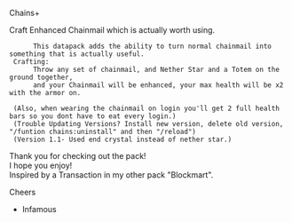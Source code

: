 Chains+
     
   Craft Enhanced Chainmail which is actually worth using.
     
          This datapack adds the ability to turn normal chainmail into something that is actually useful.
     Crafting:
          Throw any set of chainmail, and Nether Star and a Totem on the ground together,
          and your Chainmail will be enhanced, your max health will be x2 with the armor on.  
     
     (Also, when wearing the chainmail on login you'll get 2 full health bars so you dont have to eat every login.)
     (Trouble Updating Versions? Install new version, delete old version, "/funtion chains:uninstall" and then "/reload")
     (Version 1.1- Used end crystal instead of nether star.)
Thank you for checking out the pack!  
I hope you enjoy!  
Inspired by a Transaction in my other pack "Blockmart".

Cheers  
- Infamous
